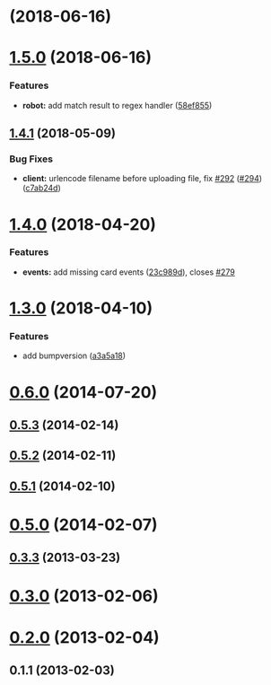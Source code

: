 <a name=""></a>
# [](https://github.com/whtsky/WeRoBot/compare/v1.5.0...v) (2018-06-16)



<a name="1.5.0"></a>
# [1.5.0](https://github.com/whtsky/WeRoBot/compare/v1.4.1...v1.5.0) (2018-06-16)


### Features

* **robot:** add match result to regex handler ([58ef855](https://github.com/whtsky/WeRoBot/commit/58ef855))



<a name="1.4.1"></a>
## [1.4.1](https://github.com/whtsky/WeRoBot/compare/v1.4.0...v1.4.1) (2018-05-09)


### Bug Fixes

* **client:** urlencode filename before uploading file, fix [#292](https://github.com/whtsky/WeRoBot/issues/292) ([#294](https://github.com/whtsky/WeRoBot/issues/294)) ([c7ab24d](https://github.com/whtsky/WeRoBot/commit/c7ab24d))



<a name="1.4.0"></a>
# [1.4.0](https://github.com/whtsky/WeRoBot/compare/v1.3.0...v1.4.0) (2018-04-20)


### Features

* **events:** add missing card events ([23c989d](https://github.com/whtsky/WeRoBot/commit/23c989d)), closes [#279](https://github.com/whtsky/WeRoBot/issues/279)



<a name="1.3.0"></a>
# [1.3.0](https://github.com/whtsky/WeRoBot/compare/v1.2.0...v1.3.0) (2018-04-10)


### Features

* add bumpversion ([a3a5a18](https://github.com/whtsky/WeRoBot/commit/a3a5a18))



<a name="0.6.0"></a>
# [0.6.0](https://github.com/whtsky/WeRoBot/compare/v0.5.3...v0.6.0) (2014-07-20)



<a name="0.5.3"></a>
## [0.5.3](https://github.com/whtsky/WeRoBot/compare/v0.5.2...v0.5.3) (2014-02-14)



<a name="0.5.2"></a>
## [0.5.2](https://github.com/whtsky/WeRoBot/compare/v0.5.1...v0.5.2) (2014-02-11)



<a name="0.5.1"></a>
## [0.5.1](https://github.com/whtsky/WeRoBot/compare/v0.5.0...v0.5.1) (2014-02-10)



<a name="0.5.0"></a>
# [0.5.0](https://github.com/whtsky/WeRoBot/compare/v0.4.1...v0.5.0) (2014-02-07)



<a name="0.3.3"></a>
## [0.3.3](https://github.com/whtsky/WeRoBot/compare/v0.3.2...v0.3.3) (2013-03-23)



<a name="0.3.0"></a>
# [0.3.0](https://github.com/whtsky/WeRoBot/compare/v0.2.0...v0.3.0) (2013-02-06)



<a name="0.2.0"></a>
# [0.2.0](https://github.com/whtsky/WeRoBot/compare/v0.1.1...v0.2.0) (2013-02-04)



<a name="0.1.1"></a>
## 0.1.1 (2013-02-03)



